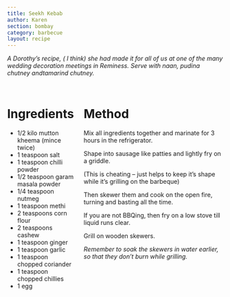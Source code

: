 ```yaml
---
title: Seekh Kebab
author: Karen
section: bombay
category: barbecue
layout: recipe
---
```


_A Dorothy’s recipe, ( I think) she had made it for all of us at one of the many wedding decoration meetings in Reminess. Serve with naan, pudina chutney andtamarind chutney._

<br>
<div class='columns'> <div class='column is-one-third p-3' markdown='1'>

# Ingredients

* 1/2 kilo mutton kheema (mince twice)
* 1 teaspoon salt
* 1 teaspoon chilli powder
* 1/2 teaspoon garam masala powder
* 1/4 teaspoon nutmeg
* 1 teaspoon methi
* 2 teaspoons corn flour
* 2 teaspoons cashew
* 1 teaspoon ginger
* 1 teaspoon garlic
* 1 teaspoon chopped coriander
* 1 teaspoon chopped chillies
* 1 egg

</div> <div class='column is-two-thirds p-3' markdown='1'>

# Method

Mix all ingredients together and marinate for 3 hours in the refrigerator. 

Shape into sausage like patties and lightly fry on a griddle.

(This is cheating – just helps to keep it’s shape while it’s grilling on the barbeque) 

Then skewer them and cook on the open fire, turning and basting all the time.

If you are not BBQing, then fry on a low stove till liquid runs clear.

Grill on wooden skewers.

_Remember to soak the skewers in water earlier, so that they don’t burn while grilling._

</div> </div>